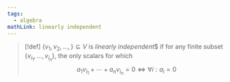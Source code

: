 ```yaml
---
tags:
  - algebra
mathLink: linearly independent
---
```

>[!def]
>$\{v_{1},v_{2},\ldots,\}\subseteq V$ is *linearly independent*$ if for any finite subset $\{v_{i_{1}},\ldots,v_{i_{n}}\}$, the only scalars for which $$a_{1}v_{i_{1}}+\cdots+a_{n}v_{i_{n}}=0\iff \forall i:a_{i}=0$$